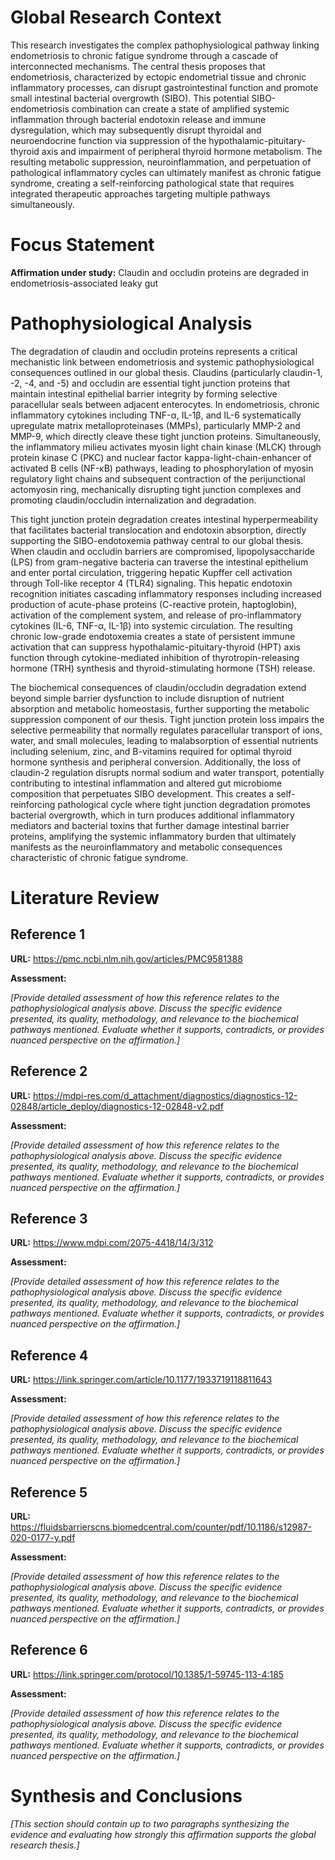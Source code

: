 # Global Research Context

This research investigates the complex pathophysiological pathway linking endometriosis to chronic fatigue syndrome through a cascade of interconnected mechanisms. The central thesis proposes that endometriosis, characterized by ectopic endometrial tissue and chronic inflammatory processes, can disrupt gastrointestinal function and promote small intestinal bacterial overgrowth (SIBO). This potential SIBO-endometriosis combination can create a state of amplified systemic inflammation through bacterial endotoxin release and immune dysregulation, which may subsequently disrupt thyroidal and neuroendocrine function via suppression of the hypothalamic-pituitary-thyroid axis and impairment of peripheral thyroid hormone metabolism. The resulting metabolic suppression, neuroinflammation, and perpetuation of pathological inflammatory cycles can ultimately manifest as chronic fatigue syndrome, creating a self-reinforcing pathological state that requires integrated therapeutic approaches targeting multiple pathways simultaneously.

# Focus Statement

**Affirmation under study:** Claudin and occludin proteins are degraded in endometriosis-associated leaky gut

# Pathophysiological Analysis

The degradation of claudin and occludin proteins represents a critical mechanistic link between endometriosis and systemic pathophysiological consequences outlined in our global thesis. Claudins (particularly claudin-1, -2, -4, and -5) and occludin are essential tight junction proteins that maintain intestinal epithelial barrier integrity by forming selective paracellular seals between adjacent enterocytes. In endometriosis, chronic inflammatory cytokines including TNF-α, IL-1β, and IL-6 systematically upregulate matrix metalloproteinases (MMPs), particularly MMP-2 and MMP-9, which directly cleave these tight junction proteins. Simultaneously, the inflammatory milieu activates myosin light chain kinase (MLCK) through protein kinase C (PKC) and nuclear factor kappa-light-chain-enhancer of activated B cells (NF-κB) pathways, leading to phosphorylation of myosin regulatory light chains and subsequent contraction of the perijunctional actomyosin ring, mechanically disrupting tight junction complexes and promoting claudin/occludin internalization and degradation.

This tight junction protein degradation creates intestinal hyperpermeability that facilitates bacterial translocation and endotoxin absorption, directly supporting the SIBO-endotoxemia pathway central to our global thesis. When claudin and occludin barriers are compromised, lipopolysaccharide (LPS) from gram-negative bacteria can traverse the intestinal epithelium and enter portal circulation, triggering hepatic Kupffer cell activation through Toll-like receptor 4 (TLR4) signaling. This hepatic endotoxin recognition initiates cascading inflammatory responses including increased production of acute-phase proteins (C-reactive protein, haptoglobin), activation of the complement system, and release of pro-inflammatory cytokines (IL-6, TNF-α, IL-1β) into systemic circulation. The resulting chronic low-grade endotoxemia creates a state of persistent immune activation that can suppress hypothalamic-pituitary-thyroid (HPT) axis function through cytokine-mediated inhibition of thyrotropin-releasing hormone (TRH) synthesis and thyroid-stimulating hormone (TSH) release.

The biochemical consequences of claudin/occludin degradation extend beyond simple barrier dysfunction to include disruption of nutrient absorption and metabolic homeostasis, further supporting the metabolic suppression component of our thesis. Tight junction protein loss impairs the selective permeability that normally regulates paracellular transport of ions, water, and small molecules, leading to malabsorption of essential nutrients including selenium, zinc, and B-vitamins required for optimal thyroid hormone synthesis and peripheral conversion. Additionally, the loss of claudin-2 regulation disrupts normal sodium and water transport, potentially contributing to intestinal inflammation and altered gut microbiome composition that perpetuates SIBO development. This creates a self-reinforcing pathological cycle where tight junction degradation promotes bacterial overgrowth, which in turn produces additional inflammatory mediators and bacterial toxins that further damage intestinal barrier proteins, amplifying the systemic inflammatory burden that ultimately manifests as the neuroinflammatory and metabolic consequences characteristic of chronic fatigue syndrome.

# Literature Review

## Reference 1

**URL:** https://pmc.ncbi.nlm.nih.gov/articles/PMC9581388

**Assessment:**

*[Provide detailed assessment of how this reference relates to the pathophysiological analysis above. Discuss the specific evidence presented, its quality, methodology, and relevance to the biochemical pathways mentioned. Evaluate whether it supports, contradicts, or provides nuanced perspective on the affirmation.]*

## Reference 2

**URL:** https://mdpi-res.com/d_attachment/diagnostics/diagnostics-12-02848/article_deploy/diagnostics-12-02848-v2.pdf

**Assessment:**

*[Provide detailed assessment of how this reference relates to the pathophysiological analysis above. Discuss the specific evidence presented, its quality, methodology, and relevance to the biochemical pathways mentioned. Evaluate whether it supports, contradicts, or provides nuanced perspective on the affirmation.]*

## Reference 3

**URL:** https://www.mdpi.com/2075-4418/14/3/312

**Assessment:**

*[Provide detailed assessment of how this reference relates to the pathophysiological analysis above. Discuss the specific evidence presented, its quality, methodology, and relevance to the biochemical pathways mentioned. Evaluate whether it supports, contradicts, or provides nuanced perspective on the affirmation.]*

## Reference 4

**URL:** https://link.springer.com/article/10.1177/1933719118811643

**Assessment:**

*[Provide detailed assessment of how this reference relates to the pathophysiological analysis above. Discuss the specific evidence presented, its quality, methodology, and relevance to the biochemical pathways mentioned. Evaluate whether it supports, contradicts, or provides nuanced perspective on the affirmation.]*

## Reference 5

**URL:** https://fluidsbarrierscns.biomedcentral.com/counter/pdf/10.1186/s12987-020-0177-y.pdf

**Assessment:**

*[Provide detailed assessment of how this reference relates to the pathophysiological analysis above. Discuss the specific evidence presented, its quality, methodology, and relevance to the biochemical pathways mentioned. Evaluate whether it supports, contradicts, or provides nuanced perspective on the affirmation.]*

## Reference 6

**URL:** https://link.springer.com/protocol/10.1385/1-59745-113-4:185

**Assessment:**

*[Provide detailed assessment of how this reference relates to the pathophysiological analysis above. Discuss the specific evidence presented, its quality, methodology, and relevance to the biochemical pathways mentioned. Evaluate whether it supports, contradicts, or provides nuanced perspective on the affirmation.]*

# Synthesis and Conclusions

*[This section should contain up to two paragraphs synthesizing the evidence and evaluating how strongly this affirmation supports the global research thesis.]*

